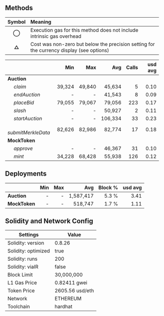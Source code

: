 ## Methods
| **Symbol** | **Meaning**                                                                              |
| :--------: | :--------------------------------------------------------------------------------------- |
|    **◯**   | Execution gas for this method does not include intrinsic gas overhead                    |
|    **△**   | Cost was non-zero but below the precision setting for the currency display (see options) |

|                           |    Min |    Max |     Avg | Calls | usd avg |
| :------------------------ | -----: | -----: | ------: | ----: | ------: |
| **Auction**               |        |        |         |       |         |
|        *claim*            | 39,324 | 49,840 |  45,634 |     5 |    0.10 |
|        *endAuction*       |      - |      - |  41,543 |     8 |    0.09 |
|        *placeBid*         | 79,055 | 79,067 |  79,056 |   223 |    0.17 |
|        *slash*            |      - |      - |  50,927 |     2 |    0.11 |
|        *startAuction*     |      - |      - | 106,334 |    33 |    0.23 |
|        *submitMerkleData* | 82,626 | 82,986 |  82,774 |    17 |    0.18 |
| **MockToken**             |        |        |         |       |         |
|        *approve*          |      - |      - |  46,367 |    31 |    0.10 |
|        *mint*             | 34,228 | 68,428 |  55,938 |   126 |    0.12 |

## Deployments
|               | Min | Max  |       Avg | Block % | usd avg |
| :------------ | --: | ---: | --------: | ------: | ------: |
| **Auction**   |   - |    - | 1,587,417 |   5.3 % |    3.41 |
| **MockToken** |   - |    - |   518,747 |   1.7 % |    1.11 |

## Solidity and Network Config
| **Settings**        | **Value**       |
| ------------------- | --------------- |
| Solidity: version   | 0.8.26          |
| Solidity: optimized | true            |
| Solidity: runs      | 200             |
| Solidity: viaIR     | false           |
| Block Limit         | 30,000,000      |
| L1 Gas Price        | 0.82411 gwei    |
| Token Price         | 2605.56 usd/eth |
| Network             | ETHEREUM        |
| Toolchain           | hardhat         |

